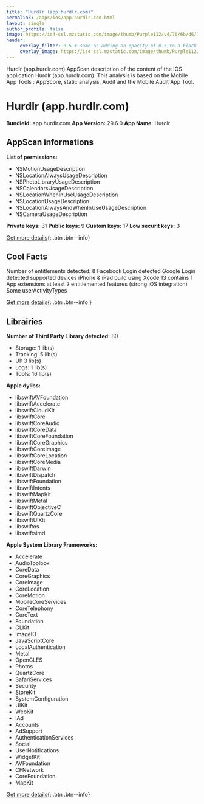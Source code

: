 ```yaml
---
title: "Hurdlr (app.hurdlr.com)"
permalink: /apps/ios/app.hurdlr.com.html
layout: single
author_profile: false
image: https://is4-ssl.mzstatic.com/image/thumb/Purple112/v4/76/6b/d6/766bd66c-0930-a8bf-f873-e918fc8eb3c7/AppIcon-0-0-1x_U007emarketing-0-0-0-10-0-0-sRGB-0-0-0-GLES2_U002c0-512MB-85-220-0-0.png/512x512bb.jpg
header: 
     overlay_filter: 0.5 # same as adding an opacity of 0.5 to a black background
     overlay_image: https://is4-ssl.mzstatic.com/image/thumb/Purple112/v4/76/6b/d6/766bd66c-0930-a8bf-f873-e918fc8eb3c7/AppIcon-0-0-1x_U007emarketing-0-0-0-10-0-0-sRGB-0-0-0-GLES2_U002c0-512MB-85-220-0-0.png/512x512bb.jpg
---
```

Hurdlr (app.hurdlr.com) AppScan description of the content of the iOS application Hurdlr (app.hurdlr.com). This analysis is based on the Mobile App Tools : AppScore, static analysis, Audit and the Mobile Audit App Tool.

# Hurdlr (app.hurdlr.com)

**BundleId:** app.hurdlr.com
**App Version:** 29.6.0
**App Name:** Hurdlr


## AppScan informations 

**List of permissions:** 
- NSMotionUsageDescription
- NSLocationAlwaysUsageDescription
- NSPhotoLibraryUsageDescription
- NSCalendarsUsageDescription
- NSLocationWhenInUseUsageDescription
- NSLocationUsageDescription
- NSLocationAlwaysAndWhenInUseUsageDescription
- NSCameraUsageDescription
  
  
**Private keys:** 31
**Public keys:** 9
**Custom keys:** 17
**Low securit keys:** 3
  
[Get more details](/pricing.html){: .btn .btn--info}

## Cool Facts

Number of entitlements detected: 8
Facebook Login detected
Google Login detected
supported devices iPhone & iPad
build using Xcode 13
contains 1 App extensions
at least 2 entitlemented features (strong iOS integration)
Some userActivityTypes
  
[Get more details](/pricing.html){: .btn .btn--info }

## Librairies 
**Number of Third Party Library detected:** 80
- Storage: 1 lib(s)
- Tracking: 5 lib(s)
- UI: 3 lib(s)
- Logs: 1 lib(s)
- Tools: 16 lib(s)


**Apple dylibs:**
- libswiftAVFoundation
- libswiftAccelerate
- libswiftCloudKit
- libswiftCore
- libswiftCoreAudio
- libswiftCoreData
- libswiftCoreFoundation
- libswiftCoreGraphics
- libswiftCoreImage
- libswiftCoreLocation
- libswiftCoreMedia
- libswiftDarwin
- libswiftDispatch
- libswiftFoundation
- libswiftIntents
- libswiftMapKit
- libswiftMetal
- libswiftObjectiveC
- libswiftQuartzCore
- libswiftUIKit
- libswiftos
- libswiftsimd


**Apple System Library Frameworks:**
- Accelerate
- AudioToolbox
- CoreData
- CoreGraphics
- CoreImage
- CoreLocation
- CoreMotion
- MobileCoreServices
- CoreTelephony
- CoreText
- Foundation
- GLKit
- ImageIO
- JavaScriptCore
- LocalAuthentication
- Metal
- OpenGLES
- Photos
- QuartzCore
- SafariServices
- Security
- StoreKit
- SystemConfiguration
- UIKit
- WebKit
- iAd
- Accounts
- AdSupport
- AuthenticationServices
- Social
- UserNotifications
- WidgetKit
- AVFoundation
- CFNetwork
- CoreFoundation
- MapKit


  
[Get more details](/pricing.html){: .btn .btn--info}

